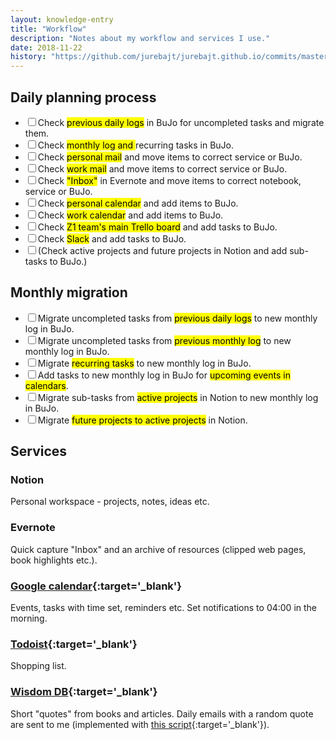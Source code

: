 ```yaml
---
layout: knowledge-entry
title: "Workflow"
description: "Notes about my workflow and services I use."
date: 2018-11-22
history: "https://github.com/jurebajt/jurebajt.github.io/commits/master/knowledge/my-setup/workflow.md"
---
```


## Daily planning process

<ul class="checklist">
    <li><label><input type="checkbox">Check <mark>previous daily logs</mark> in BuJo for uncompleted tasks and migrate them.</label></li>
    <li><label><input type="checkbox">Check <mark>monthly log and </mark>recurring tasks in BuJo.</label></li>
    <li><label><input type="checkbox">Check <mark>personal mail</mark> and move items to correct service or BuJo.</label></li>
    <li><label><input type="checkbox">Check <mark>work mail</mark> and move items to correct service or BuJo.</label></li>
    <li><label><input type="checkbox">Check <mark>"Inbox"</mark> in Evernote and move items to correct notebook, service or BuJo.</label></li>
    <li><label><input type="checkbox">Check <mark>personal calendar</mark> and add items to BuJo.</label></li>
    <li><label><input type="checkbox">Check <mark>work calendar</mark> and add items to BuJo.</label></li>
    <li><label><input type="checkbox">Check <mark>Z1 team's main Trello board</mark> and add tasks to BuJo.</label></li>
    <li><label><input type="checkbox">Check <mark>Slack</mark> and add tasks to BuJo.</label></li>
    <li><label><input type="checkbox">(Check active projects and future projects in Notion and add sub-tasks to BuJo.)</label></li>
</ul>

## Monthly migration

<ul class="checklist">
    <li><label><input type="checkbox">Migrate uncompleted tasks from <mark>previous daily logs</mark> to new monthly log in BuJo.</label></li>
    <li><label><input type="checkbox">Migrate uncompleted tasks from <mark>previous monthly log</mark> to new monthly log in BuJo.</label></li>
    <li><label><input type="checkbox">Migrate <mark>recurring tasks</mark> to new monthly log in BuJo.</label></li>
    <li><label><input type="checkbox">Add tasks to new monthly log in BuJo for <mark>upcoming events in calendars</mark>.</label></li>
    <li><label><input type="checkbox">Migrate sub-tasks from <mark>active projects</mark> in Notion to new monthly log in BuJo.</label></li>
    <li><label><input type="checkbox">Migrate <mark>future projects to active projects</mark> in Notion.</label></li>
</ul>

## Services

### Notion
Personal workspace - projects, notes, ideas etc.

### Evernote
Quick capture "Inbox" and an archive of resources (clipped web pages, book highlights etc.).

### [Google calendar](https://calendar.google.com/calendar/b/0/r/){:target='_blank'}
Events, tasks with time set, reminders etc. Set notifications to 04:00 in the morning.

### [Todoist](https://todoist.com/app#start){:target='_blank'}
Shopping list.

### [Wisdom DB](https://docs.google.com/spreadsheets/d/1UzilPdk01HA-l4UPhUK8TYgqp8wjyteSb5MnUTEsH2M/edit#gid=0){:target='_blank'}
Short "quotes" from books and articles. Daily emails with a random quote are sent to me (implemented with [this script](https://script.google.com/macros/d/MhkP26ftfQYILyDOMID-j0FnR8nZY5_Id/edit?uiv=2&mid=ACjPJvEmndvgNZSLqFQRnnlE6YOkNDPufVFrp4IIudBTtXSbFRMH1NaLcbJElhJ8Lqs2F4cTgOdjWJxICFvxJQh_fDvs1sFMtxCH5hbIxmaoKNuKDWFwNhHj36LCN1rERgYlHUj39VxtSA){:target='_blank'}).
